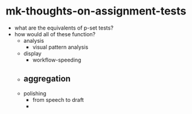# mk-thoughts-on-assignment-tests

- what are the equivalents of p-set tests?
- how would all of these function?
    - analysis
        - visual pattern analysis
    - display
        - workflow-speeding
    - aggregation
        - 
    - polishing
        - from speech to draft
        - 